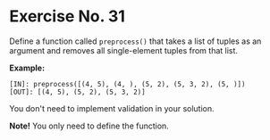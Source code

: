 # Exercise No. 31

Define a function called `preprocess()` that takes a list of tuples as an argument and removes all single-element tuples from that list.


**Example:**


    [IN]: preprocess([(4, 5), (4, ), (5, 2), (5, 3, 2), (5, )])
    [OUT]: [(4, 5), (5, 2), (5, 3, 2)]


You don't need to implement validation in your solution.


**Note!** You only need to define the function.